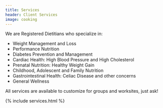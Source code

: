 ```yaml
---
title: Services
header: Client Services
image: cooking
---
```


We are Registered Dietitians who specialize in:

* Weight Management and Loss
* Performance Nutrition
* Diabetes Prevention and Management
* Cardiac Health: High Blood Pressure and High Cholesterol
* Prenatal Nutrition: Healthy Weight Gain
* Childhood, Adolescent and Family Nutrition
* Gastrointestinal Health: Celiac Disease and other concerns
* General Wellness

All services are available to customize for groups and worksites, just ask!

{% include services.html %}

